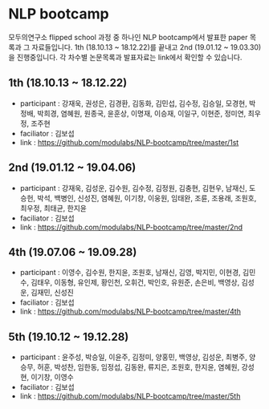 # NLP bootcamp 
모두의연구소 flipped school 과정 중 하나인 NLP bootcamp에서 발표한 paper 목록과 그 자료들입니다.  1th (18.10.13 ~ 18.12.22)를 끝내고 2nd (19.01.12 ~ 19.03.30)을 진행중입니다. 각 차수별 논문목록과 발표자료는 link에서 확인할 수 있습니다.

## 1th (18.10.13 ~ 18.12.22)
+ participant : 강재욱, 권성은, 김경환, 김동화, 김민섭, 김수정, 김승일, 모경현, 박정배, 박희경, 염혜원, 원종국, 윤훈상, 이명재, 이승재, 이일구, 이현준, 정미연, 최우정, 조주현
+ faciliator : 김보섭
+ link : https://github.com/modulabs/NLP-bootcamp/tree/master/1st

## 2nd (19.01.12 ~ 19.04.06)
+ participant : 강재욱, 김성운, 김수원, 김수정, 김정원, 김충현, 김현우, 남재신, 도승헌, 박석, 백병인, 신성진, 염혜원, 이기창, 이웅원, 임태완, 조륜, 조용래, 조원호, 최우정, 최태균, 한지윤
+ faciliator : 김보섭
+ link : https://github.com/modulabs/NLP-bootcamp/tree/master/2nd

## 4th (19.07.06 ~ 19.09.28)
+ participant : 이영수, 김수원, 한지윤, 조원호, 남재신, 김영, 박지민, 이현경, 김민수, 김태우, 이동형, 유인제, 황인천, 오휘건, 박인호, 유원준, 손은비, 백영상, 김성운, 김재민, 신성진
+ faciliator : 김보섭
+ link : https://github.com/modulabs/NLP-bootcamp/tree/master/4th

## 5th (19.10.12 ~ 19.12.28)
+ participant : 윤주성, 박승일, 이윤주, 김정미, 양홍민, 백영상, 김성운, 최병주, 양승무, 허훈, 박성찬, 임한동, 임정섭, 김동완, 류지은, 조원호, 한지윤, 염혜원, 강성현, 이기창, 이영수
+ faciliator : 김보섭
+ link : https://github.com/modulabs/NLP-bootcamp/tree/master/5th
